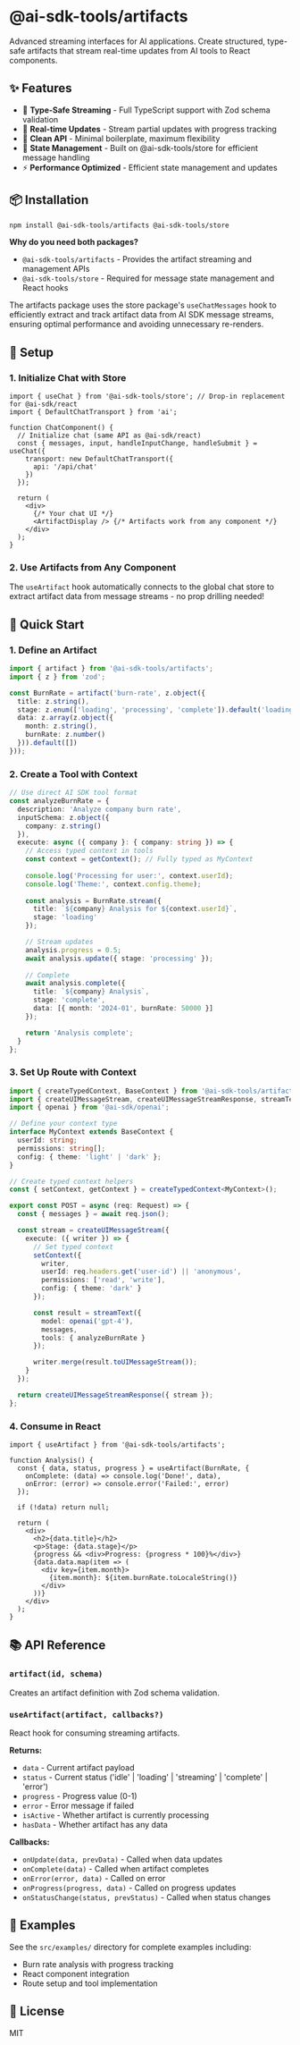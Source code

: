 # @ai-sdk-tools/artifacts

Advanced streaming interfaces for AI applications. Create structured, type-safe artifacts that stream real-time updates from AI tools to React components.

## ✨ Features

- 🎯 **Type-Safe Streaming** - Full TypeScript support with Zod schema validation
- 🔄 **Real-time Updates** - Stream partial updates with progress tracking
- 🎨 **Clean API** - Minimal boilerplate, maximum flexibility
- 🏪 **State Management** - Built on @ai-sdk-tools/store for efficient message handling
- ⚡ **Performance Optimized** - Efficient state management and updates

## 📦 Installation

```bash
npm install @ai-sdk-tools/artifacts @ai-sdk-tools/store
```

**Why do you need both packages?**

- `@ai-sdk-tools/artifacts` - Provides the artifact streaming and management APIs
- `@ai-sdk-tools/store` - Required for message state management and React hooks

The artifacts package uses the store package's `useChatMessages` hook to efficiently extract and track artifact data from AI SDK message streams, ensuring optimal performance and avoiding unnecessary re-renders.

## 🔧 Setup

### 1. Initialize Chat with Store

```tsx
import { useChat } from '@ai-sdk-tools/store'; // Drop-in replacement for @ai-sdk/react
import { DefaultChatTransport } from 'ai';

function ChatComponent() {
  // Initialize chat (same API as @ai-sdk/react)
  const { messages, input, handleInputChange, handleSubmit } = useChat({
    transport: new DefaultChatTransport({
      api: '/api/chat'
    })
  });

  return (
    <div>
      {/* Your chat UI */}
      <ArtifactDisplay /> {/* Artifacts work from any component */}
    </div>
  );
}
```

### 2. Use Artifacts from Any Component

The `useArtifact` hook automatically connects to the global chat store to extract artifact data from message streams - no prop drilling needed!

## 🚀 Quick Start

### 1. Define an Artifact

```typescript
import { artifact } from '@ai-sdk-tools/artifacts';
import { z } from 'zod';

const BurnRate = artifact('burn-rate', z.object({
  title: z.string(),
  stage: z.enum(['loading', 'processing', 'complete']).default('loading'),
  data: z.array(z.object({
    month: z.string(),
    burnRate: z.number()
  })).default([])
}));
```

### 2. Create a Tool with Context

```typescript
// Use direct AI SDK tool format
const analyzeBurnRate = {
  description: 'Analyze company burn rate',
  inputSchema: z.object({
    company: z.string()
  }),
  execute: async ({ company }: { company: string }) => {
    // Access typed context in tools
    const context = getContext(); // Fully typed as MyContext
    
    console.log('Processing for user:', context.userId);
    console.log('Theme:', context.config.theme);
    
    const analysis = BurnRate.stream({
      title: `${company} Analysis for ${context.userId}`,
      stage: 'loading'
    });

    // Stream updates
    analysis.progress = 0.5;
    await analysis.update({ stage: 'processing' });
    
    // Complete
    await analysis.complete({
      title: `${company} Analysis`,
      stage: 'complete',
      data: [{ month: '2024-01', burnRate: 50000 }]
    });

    return 'Analysis complete';
  }
};
```

### 3. Set Up Route with Context

```typescript
import { createTypedContext, BaseContext } from '@ai-sdk-tools/artifacts';
import { createUIMessageStream, createUIMessageStreamResponse, streamText } from 'ai';
import { openai } from '@ai-sdk/openai';

// Define your context type
interface MyContext extends BaseContext {
  userId: string;
  permissions: string[];
  config: { theme: 'light' | 'dark' };
}

// Create typed context helpers
const { setContext, getContext } = createTypedContext<MyContext>();

export const POST = async (req: Request) => {
  const { messages } = await req.json();

  const stream = createUIMessageStream({
    execute: ({ writer }) => {
      // Set typed context
      setContext({
        writer,
        userId: req.headers.get('user-id') || 'anonymous',
        permissions: ['read', 'write'],
        config: { theme: 'dark' }
      });

      const result = streamText({
        model: openai('gpt-4'),
        messages,
        tools: { analyzeBurnRate }
      });

      writer.merge(result.toUIMessageStream());
    }
  });

  return createUIMessageStreamResponse({ stream });
};
```

### 4. Consume in React

```tsx
import { useArtifact } from '@ai-sdk-tools/artifacts';

function Analysis() {
  const { data, status, progress } = useArtifact(BurnRate, {
    onComplete: (data) => console.log('Done!', data),
    onError: (error) => console.error('Failed:', error)
  });

  if (!data) return null;

  return (
    <div>
      <h2>{data.title}</h2>
      <p>Stage: {data.stage}</p>
      {progress && <div>Progress: {progress * 100}%</div>}
      {data.data.map(item => (
        <div key={item.month}>
          {item.month}: ${item.burnRate.toLocaleString()}
        </div>
      ))}
    </div>
  );
}
```

## 📚 API Reference

### `artifact(id, schema)`
Creates an artifact definition with Zod schema validation.

### `useArtifact(artifact, callbacks?)`
React hook for consuming streaming artifacts.

**Returns:**
- `data` - Current artifact payload
- `status` - Current status ('idle' | 'loading' | 'streaming' | 'complete' | 'error')
- `progress` - Progress value (0-1)
- `error` - Error message if failed
- `isActive` - Whether artifact is currently processing
- `hasData` - Whether artifact has any data

**Callbacks:**
- `onUpdate(data, prevData)` - Called when data updates
- `onComplete(data)` - Called when artifact completes
- `onError(error, data)` - Called on error
- `onProgress(progress, data)` - Called on progress updates
- `onStatusChange(status, prevStatus)` - Called when status changes



## 🔧 Examples

See the `src/examples/` directory for complete examples including:
- Burn rate analysis with progress tracking
- React component integration
- Route setup and tool implementation

## 📄 License

MIT
